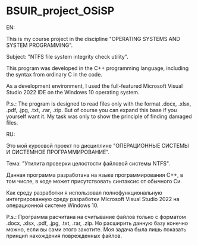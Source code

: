 # BSUIR_project_OSiSP

EN:

This is my course project in the discipline "OPERATING SYSTEMS AND SYSTEM PROGRAMMING".

Subject: "NTFS file system integrity check utility".

This program was developed in the C++ programming language, including the syntax from ordinary C in the code.

As a development environment, I used the full-featured Microsoft Visual Studio 2022 IDE on the Windows 10 operating system.

P.s.: The program is designed to read files only with the format .docx, .xlsx, .pdf, .jpg, .txt, .rar, .zip. But of course you can expand this base if you yourself want it. My task was only to show the principle of finding damaged files.

RU:

Это мой курсовой проект по дисциплине "ОПЕРАЦИОННЫЕ СИСТЕМЫ И СИСТЕМНОЕ ПРОГРАММИРОВАНИЕ".

Тема: "Утилита проверки целостости файловой системы NTFS".

Данная программа разработана на языке программирования C++, в том числе, в коде может присутствовать синтаксис от обычного Си.

Как среду разработки я использовал полнофункциональную интегрированную среду разработки Microsoft Visual Studio 2022 на операционной системе Windows 10.

P.s.: Программа расчитана на считывание файлов только с форматом .docx, .xlsx, .pdf, .jpg, .txt, .rar, .zip. Но расширить данную базу конечно можно, если вы сами этого захотите. Моя задача была лишь показать принцип нахождения поврежденных файлов.
